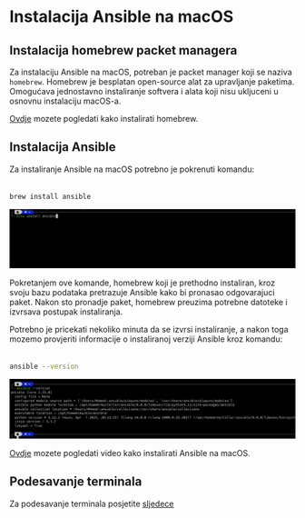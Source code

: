 # Instalacija Ansible na macOS

## Instalacija homebrew packet managera

Za instalaciju Ansible na macOS, potreban je packet manager koji se naziva `homebrew`. 
Homebrew je besplatan open-source alat za upravljanje paketima. Omogućava jednostavno instaliranje softvera i alata koji nisu ukljuceni u osnovnu instalaciju macOS-a.

[Ovdje](https://www.youtube.com/watch?v=UBdiA0SJqLE) mozete pogledati kako instalirati homebrew.

## Instalacija Ansible 

Za instaliranje Ansible na macOS potrebno je pokrenuti komandu: 

```bash

brew install ansible

```

![brew-install-ansible](files/install-ansible-macos.png)

Pokretanjem ove komande, homebrew koji je prethodno instaliran, kroz svoju bazu podataka pretrazuje Ansible kako bi pronasao odgovarajuci paket. Nakon sto pronadje paket, homebrew preuzima potrebne datoteke i izvrsava postupak instaliranja. 

Potrebno je pricekati nekoliko minuta da se izvrsi instaliranje, a nakon toga mozemo provjeriti informacije o instaliranoj verziji Ansible kroz komandu: 

```bash 

ansible --version

```

![ansible--version](files/ansible-version.png)


[Ovdje](https://www.youtube.com/watch?v=qgu9g5ri1ow) mozete pogledati video kako instalirati Ansible na macOS. 

## Podesavanje terminala

Za podesavanje terminala posjetite [sljedece](https://github.com/allops-solutions/devops-aws-mentorship-program/blob/f27725afdae4d258eae42c54a907f6f9a886a507/devops-learning-path/your-laptop-setup.md)
